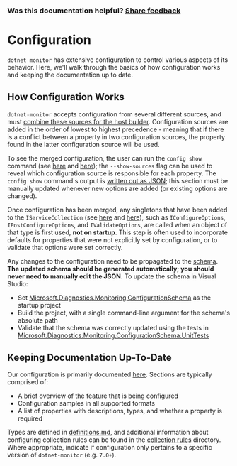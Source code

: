 ### Was this documentation helpful? [Share feedback](https://www.research.net/r/DGDQWXH?src=documentation%2FlearningPath%2Fconfiguration)

# Configuration

`dotnet monitor` has extensive configuration to control various aspects of its behavior. Here, we'll walk through the basics of how configuration works and keeping the documentation up to date.

## How Configuration Works

`dotnet-monitor` accepts configuration from several different sources, and must [combine these sources for the host builder](https://github.com/dotnet/dotnet-monitor/blob/eda2821599aedf4a7a50ec07cebdc5455206f9a6/src/Tools/dotnet-monitor/HostBuilder/HostBuilderHelper.cs#L47). Configuration sources are added in the order of lowest to highest precedence - meaning that if there is a conflict between a property in two configuration sources, the property found in the latter configuration source will be used.

To see the merged configuration, the user can run the `config show` command (see [here](https://github.com/dotnet/dotnet-monitor/blob/eda2821599aedf4a7a50ec07cebdc5455206f9a6/src/Tools/dotnet-monitor/Program.cs#L68) and [here](https://github.com/dotnet/dotnet-monitor/blob/eda2821599aedf4a7a50ec07cebdc5455206f9a6/src/Tools/dotnet-monitor/Commands/ConfigShowCommandHandler.cs)); the `--show-sources` flag can be used to reveal which configuration source is responsible for each property. The `config show` command's output is [written out as JSON](https://github.com/dotnet/dotnet-monitor/blob/eda2821599aedf4a7a50ec07cebdc5455206f9a6/src/Tools/dotnet-monitor/ConfigurationJsonWriter.cs); this section must be manually updated whenever new options are added (or existing options are changed).

Once configuration has been merged, any singletons that have been added to the `IServiceCollection` (see [here](https://github.com/dotnet/dotnet-monitor/blob/eda2821599aedf4a7a50ec07cebdc5455206f9a6/src/Tools/dotnet-monitor/ServiceCollectionExtensions.cs) and [here](https://github.com/dotnet/dotnet-monitor/blob/eda2821599aedf4a7a50ec07cebdc5455206f9a6/src/Tools/dotnet-monitor/Commands/CollectCommandHandler.cs#L85)), such as `IConfigureOptions`, `IPostConfigureOptions`, and `IValidateOptions`, are called when an object of that type is first used, **not on startup**. This step is often used to incorporate defaults for properties that were not explicitly set by configuration, or to validate that options were set correctly. 

Any changes to the configuration need to be propagated to the [schema](https://github.com/dotnet/dotnet-monitor/blob/eda2821599aedf4a7a50ec07cebdc5455206f9a6/documentation/schema.json). **The updated schema should be generated automatically; you should never need to manually edit the JSON.** To update the schema in Visual Studio:
* Set [Microsoft.Diagnostics.Monitoring.ConfigurationSchema](https://github.com/dotnet/dotnet-monitor/tree/eda2821599aedf4a7a50ec07cebdc5455206f9a6/src/Tests/Microsoft.Diagnostics.Monitoring.ConfigurationSchema) as the startup project
* Build the project, with a single command-line argument for the schema's absolute path
* Validate that the schema was correctly updated using the tests in [Microsoft.Diagnostics.Monitoring.ConfigurationSchema.UnitTests](https://github.com/dotnet/dotnet-monitor/tree/eda2821599aedf4a7a50ec07cebdc5455206f9a6/src/Tests/Microsoft.Diagnostics.Monitoring.ConfigurationSchema.UnitTests)

## Keeping Documentation Up-To-Date

Our configuration is primarily documented [here](https://github.com/dotnet/dotnet-monitor/tree/eda2821599aedf4a7a50ec07cebdc5455206f9a6/documentation/configuration). Sections are typically comprised of:
* A brief overview of the feature that is being configured
* Configuration samples in all supported formats
* A list of properties with descriptions, types, and whether a property is required

Types are defined in [definitions.md](https://github.com/dotnet/dotnet-monitor/blob/eda2821599aedf4a7a50ec07cebdc5455206f9a6/documentation/api/definitions.md), and additional information about configuring collection rules can be found in the [collection rules](https://github.com/dotnet/dotnet-monitor/blob/eda2821599aedf4a7a50ec07cebdc5455206f9a6/documentation/collectionrules) directory. Where appropriate, indicate if configuration only pertains to a specific version of `dotnet-monitor` (e.g. `7.0+`).
